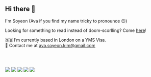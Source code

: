 ## Hi there 👋
I'm Soyeon (Ava if you find my name tricky to pronounce 😉) <br/>

Looking for something to read instead of doom-scorlling? Come [here](https://kimava.vercel.app)!

🇬🇧 I’m currently based in London on a YMS Visa. <br/>
📮 Contact me at ava.soyeon.kim@gmail.com

<br/><br/>

<img src="https://img.shields.io/badge/React-61DAFB?logo=React"> <img src="https://img.shields.io/badge/TypeScript-3178C6?logo=TypeScript"> <img src="https://img.shields.io/badge/Next.js-000000?logo=Next.js"> <img src="https://img.shields.io/badge/React Native-61DAFB?logo=ReactNative"> <img src="https://img.shields.io/badge/Git-F05032?logo=Git">
